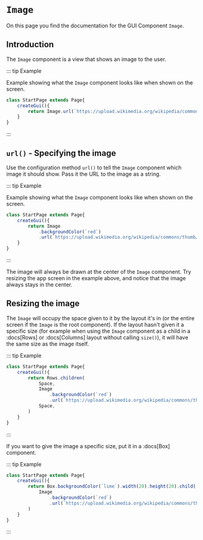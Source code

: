 <script>
	import ViewApp from '$lib/ViewApp.svelte'
</script>

# `Image`
On this page you find the documentation for the GUI Component `Image`.



## Introduction
The `Image` component is a view that shows an image to the user.

::: tip Example

Example showing what the `Image` component looks like when shown on the screen.

```js baga-show
class StartPage extends Page{
	createGui(){
		return Image.url(`https://upload.wikimedia.org/wikipedia/commons/thumb/e/e0/SNice.svg/800px-SNice.svg.png`)
	}
}
```

:::


## `url()` - Specifying the image
Use the configuration method `url()` to tell the `Image` component which image it should show. Pass it the URL to the image as a string.

::: tip Example

Example showing what the `Image` component looks like when shown on the screen.

```js baga-show-editor-code
class StartPage extends Page{
	createGui(){
		return Image
			.backgroundColor(`red`)
			.url(`https://upload.wikimedia.org/wikipedia/commons/thumb/e/e0/SNice.svg/800px-SNice.svg.png`)
	}
}
```

:::

The image will always be drawn at the center of the `Image` component. Try resizing the app screen in the example above, and notice that the image always stays in the center.





## Resizing the image
The `Image` will occupy the space given to it by the layout it's in (or the entire screen if the `Image` is the root component). If the layout hasn't given it a specific size (for example when using the `Image` component as a child in a :docs[Rows] or :docs[Columns] layout without calling `size()`), it will have the same size as the image itself.


::: tip Example

```js baga-show-editor-code
class StartPage extends Page{
	createGui(){
		return Rows.children(
			Space,
			Image
				.backgroundColor(`red`)
				.url(`https://upload.wikimedia.org/wikipedia/commons/thumb/e/e0/SNice.svg/800px-SNice.svg.png`),
			Space,
		)
	}
}
```

:::

If you want to give the image a specific size, put it in a :docs[Box] component.

::: tip Example

```js baga-show-editor-code
class StartPage extends Page{
	createGui(){
		return Box.backgroundColor(`lime`).width(20).height(20).child(
			Image
				.backgroundColor(`red`)
				.url(`https://upload.wikimedia.org/wikipedia/commons/thumb/e/e0/SNice.svg/800px-SNice.svg.png`),
		)
	}
}
```

:::